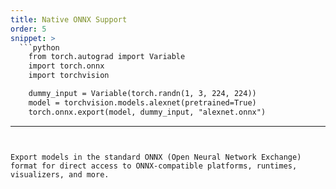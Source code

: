 ```yaml
---
title: Native ONNX Support
order: 5
snippet: >
  ```python
    from torch.autograd import Variable
    import torch.onnx
    import torchvision

    dummy_input = Variable(torch.randn(1, 3, 224, 224))
    model = torchvision.models.alexnet(pretrained=True)
    torch.onnx.export(model, dummy_input, "alexnet.onnx")
  ```
---
```


Export models in the standard ONNX (Open Neural Network Exchange) format for direct access to ONNX-compatible platforms, runtimes, visualizers, and more.
